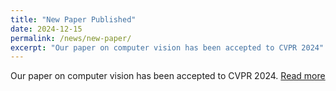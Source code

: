 ```yaml
---
title: "New Paper Published"
date: 2024-12-15
permalink: /news/new-paper/
excerpt: "Our paper on computer vision has been accepted to CVPR 2024"
---
```


Our paper on computer vision has been accepted to CVPR 2024. [Read more](https://example.com/paper)